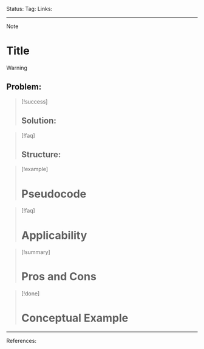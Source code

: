 Status: 
Tag:
Links:

---
> [!note] 
>  # Title













> [!warning] 
> ## Problem: 













> [!success] 
> ## Solution: 

















> [!faq] 
> ## Structure: 

















> [!example] 
> # Pseudocode 

















> [!faq] 
> # Applicability 

















> [!summary] 
> # Pros and Cons 

















> [!done] 
> # Conceptual Example 

















---
References: